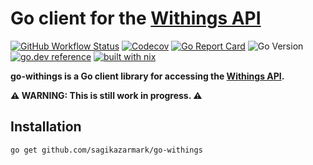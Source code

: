 # Go client for the [Withings API](https://developer.withings.com/)

[![GitHub Workflow Status](https://img.shields.io/github/workflow/status/sagikazarmark/go-withings/CI?style=flat-square)](https://github.com/sagikazarmark/go-withings/actions?query=workflow%3ACI)
[![Codecov](https://img.shields.io/codecov/c/github/sagikazarmark/go-withings?style=flat-square)](https://codecov.io/gh/sagikazarmark/go-withings)
[![Go Report Card](https://goreportcard.com/badge/github.com/sagikazarmark/go-withings?style=flat-square)](https://goreportcard.com/report/github.com/sagikazarmark/go-withings)
![Go Version](https://img.shields.io/badge/go%20version-%3E=1.16-61CFDD.svg?style=flat-square)
[![go.dev reference](https://img.shields.io/badge/go.dev-reference-007d9c?logo=go&logoColor=white&style=flat-square)](https://pkg.go.dev/mod/github.com/sagikazarmark/go-withings)
[![built with nix](https://img.shields.io/badge/builtwith-nix-7d81f7?style=flat-square)](https://builtwithnix.org)

**go-withings is a Go client library for accessing the [Withings API](https://developer.withings.com/).**

**⚠️ WARNING: This is still work in progress. ⚠️**


## Installation

```shell
go get github.com/sagikazarmark/go-withings
```
